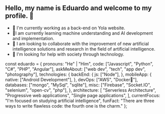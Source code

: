 ## Hello, my name is Eduardo and welcome to my profile. 👋
- 🔭 I'm currently working as a back-end on Yola website.
- 🌱I am currently learning machine understanding and AI development and implementation.
- 👯 I am looking to collaborate with the improvement of new artificial intelligence solutions and research in the field of artificial intelligence.
- 🤔 I'm looking for help with society through technology.

const eduardo = {
  pronouns: "He" | "Him",
  code: ["Javascript", "Python", "C#", "PHP", "Angular"],
  askMeAbout: ["web dev", "tech", "app dev", "photography"],
  technologies: {
    backEnd: {
      js: ["Node"],
    },
    mobileApp: {
      native: ["Android Development"],
    },
    devOps: ["AWS", "Docker🐳"],
    databases: ["mongo", "MySql", "sqlite"],
    misc: ["Firebase", "Socket.IO", "selenium", "open-cv", "php"],
  },
  architecture: [
    "Serverless Architecture",
    "Progressive web applications",
    "Single page applications",
  ],
  currentFocus: "I'm focused on studying artificial intelligence",
  funFact: "There are three ways to write flawless code: the fourth one is the charm."
};
